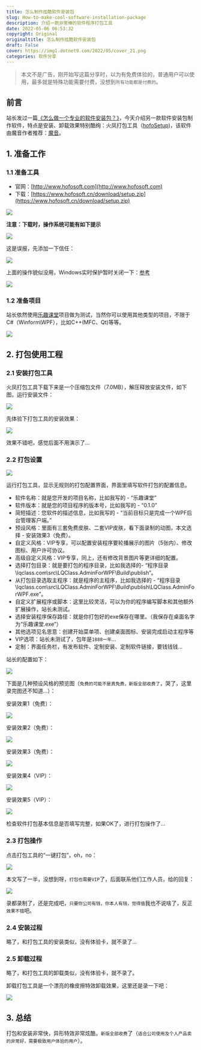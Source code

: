 ```yaml
---
title: 怎么制作炫酷软件安装包
slug: How-to-make-cool-software-installation-package
description: 介绍一款非常棒的软件程序打包工具
date: 2022-05-06 06:53:32
copyright: Original
originaltitle: 怎么制作炫酷软件安装包
draft: False
cover: https://img1.dotnet9.com/2022/05/cover_21.png
categories: 软件分享
---
```


>本文不是广告，刚开始写这篇分享时，以为有免费体验的，普通用户可以使用，最多就是特殊功能需要付费，没想到`所有功能都是付费的`。

## 前言

站长发过一篇[《怎么做一个专业的软件安装包？》](https://dotnet9.com/2021/02/how-to-make-a-professional-software-installation-package)，今天介绍另一款软件安装包制作软件，特点是安装、卸载效果特别酷绚：火凤打包工具（[hofoSetup](https://hofosoft.cn/))，该软件由魔音作者推荐：[魔音](http://feiyu.vin/)。

## 1. 准备工作

### 1.1 准备工具

- 官网：[http://www.hofosoft.com](http://www.hofosoft.com)
- 下载：[https://www.hofosoft.cn/download/setup.zip](https://www.hofosoft.cn/download/setup.zip)

![](https://img1.dotnet9.com/2022/05/2114.png) 

**注意：下载时，操作系统可能有如下提示**

![](https://img1.dotnet9.com/2022/05/2102.png) 

这是误报，先添加一下信任：

![](https://img1.dotnet9.com/2022/05/2103.png) 

上面的操作貌似没用，Windows实时保护暂时关闭一下：[参考](http://www.xitongzhijia.net/xtjc/20200610/181048.html)

![](https://img1.dotnet9.com/2022/05/2104.png) 

### 1.2 准备项目

站长依然使用[乐趣课堂](https://github.com/dotnet9/lqclass.com)项目做为测试，当然你可以使用其他类型的项目，不限于C#（Winform\WPF），比如C++(MFC、Qt)等等。

![](https://img1.dotnet9.com/2022/05/2101.png) 

## 2. 打包使用工程

### 2.1 安装打包工具

火凤打包工具下载下来是一个压缩包文件（7.0MB），解压释放安装文件，如下图，运行安装文件：

![](https://img1.dotnet9.com/2022/05/2105.png)

先体验下打包工具的安装效果：

![](https://img1.dotnet9.com/2022/05/2106.gif) 

效果不错吧，感觉后面不用演示了...

### 2.2 打包设置

![](https://img1.dotnet9.com/2022/05/2107.png)

运行打包工具，显示无规则的打包配置界面，界面里填写软件打包的配置信息。

- 软件名称：就是您开发的项目名称，比如我写的 - “乐趣课堂”
- 软件版本：就是您的项目程序的版本号，比如我写的 - “0.1.0”
- 简短描述：您软件的描述信息，比如我写的 - “当前目标只是完成一个WPF后台管理客户端。”
- 预设风格：里面有三套免费皮肤、二套VIP皮肤，看下面录制的动图，本文选择 - 安装效果3（免费）。
- 自定义风格：VIP专享，可以配置安装程序要轮播展示的图片（5张内）、修改图标、用户许可协议。
- 高级自定义风格：VIP专享，同上，还有修改背景图片等更详细的配置。
- 选择打包目录：就是要打包的程序目录，比如我选择的- “程序目录\lqclass.com\src\LQClass.AdminForWPF\Build\publish”。
- 从打包目录选取主程序：就是程序的主程序，比如我选择的 - “程序目录\lqclass.com\src\LQClass.AdminForWPF\Build\publish\LQClass.AdminForWPF.exe”。
- 自定义扩展程序或脚本：这里比较灵活，可以为你的程序编写脚本和其他额外扩展操作，站长未测试。
- 选择安装程序保存路径：就是你打包好的exe保存在哪里。（我保存在桌面名字为“乐趣课堂.exe”）
- 其他选项见名思意：创建开始菜单项、创建桌面图标、安装完成启动主程序等
- VIP选项：站长未测试了，包年是`1888一年`...
- 定制：界面任务栏，有发布软件、定制安装、定制软件链接，要钱钱钱...

站长的配置如下：

![](https://img1.dotnet9.com/2022/05/2109.png)

下面是几种预设风格的预览图（`免费的可能不是真免费，新版全部收费了`，哭了，这里录完图还不知道...）：

安装效果1（免费）：

![](https://img1.dotnet9.com/2022/05/2107.gif) 

安装效果2（免费）：

![](https://img1.dotnet9.com/2022/05/2108.gif) 

安装效果3（免费）：

![](https://img1.dotnet9.com/2022/05/2109.gif) 

安装效果4（VIP）：

![](https://img1.dotnet9.com/2022/05/2110.gif) 

安装效果5（VIP）：

![](https://img1.dotnet9.com/2022/05/2111.gif) 

检查软件打包基本信息是否填写完整，如果OK了，进行打包操作了...

### 2.3 打包操作

点击打包工具的“一键打包”，oh，no：

![](https://img1.dotnet9.com/2022/05/2112.gif) 

本文写了一半，没想到呀，`打包也需要VIP`了，后面联系他们工作人员，给的回复：

![](https://img1.dotnet9.com/2022/05/2115.png)

录都录制了，还是完成吧，`只要你公司有钱，你本人有钱，觉得值`我也不说啥了，反正`效果不错`吧。

### 2.4 安装过程

略了，和打包工具的安装类似，没有体验卡，就不录了...

### 2.5 卸载过程

略了，和打包工具的卸载类似，没有体验卡，就不录了。

卸载打包工具是一个漂亮的橡皮擦特效卸载效果，这里还是录一下吧：

![](https://img1.dotnet9.com/2022/05/2113.gif)

## 3. 总结

打包和安装非常快，异形特效非常炫酷，`新版全部收费`了（`适合公司使用及个人产品卖的非常好，需要极致用户体验的用户`）。